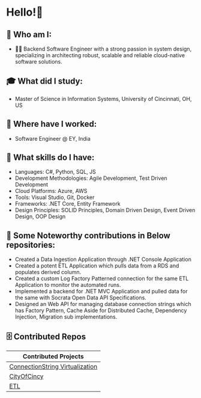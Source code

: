 # Hello!👋

## 🌟 Who am I:
- 👨‍💻 Backend Software Engineer with a strong passion in system design, specializing in architecting robust, scalable and reliable cloud-native software solutions.

## 🎓 What did I study:
- Master of Science in Information Systems, University of Cincinnati, OH, US

## 💼 Where have I worked:
- Software Engineer @ EY, India

## 🚀 What skills do I have:
- Languages: C#, Python, SQL, JS
- Development Methodologies: Agile Development, Test Driven Development
- Cloud Platforms: Azure, AWS
- Tools: Visual Studio, Git, Docker
- Frameworks: .NET Core, Entity Framework
- Design Principles: SOLID Principles, Domain Driven Design, Event Driven Design, OOP Design

## 📝 Some Noteworthy contributions in Below repositories:
- Created a Data Ingestion Application through .NET Console Application
- Created a potent ETL Application which pulls data from a RDS and populates derived column.
- Created a custom Log Factory Patterned connection for the same ETL Application to monitor the automated runs.
- Implemented a backend for .NET MVC Application and pulled data for the same with Socrata Open Data API Specifications.
- Designed an Web API for managing database connection strings which has Factory Pattern, Cache Aside for Distributed Cache, Dependency Injection, Migration sub implementations.


## 🗄️ Contributed Repos

| Contributed Projects | 
| ----------- |
| [ConnectionString Virtualization](https://github.com/Neranjan98/DWBI/tree/main/VirtualizationService/VirtualizationService) |
| [CityOfCincy](https://github.com/Neranjan98/CityOfCincy) |
| [ETL](https://github.com/Neranjan98/DWBI/tree/main/ETLApp) |
